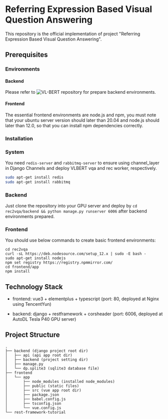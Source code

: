 # Referring Expression Based Visual Question Answering

This repository is the official implementation of project "Referring Expression Based Visual Question Answering".

## Prerequisites

### Environments

#### Backend

Please refer to ![VL-BERT repository](https://github.com/jackroos/VL-BERT.git) for prepare backend environments.

#### Frontend

The essential frontend environments are node.js and npm, you must note that your ubuntu server version should later than 20.04 and node.js should later than 12.0, so that you can install npm dependencies correctly.

### Installation

### System

You need `redis-server` and `rabbitmq-server` to ensure using channel_layer in Django Channels and deploy VLBERT vqa and rec worker, respectively.

```sh
sudo apt-get install redis
sudo apt-get install rabbitmq
```

### Backend

Just clone the repository into your GPU server and deploy by `cd rec2vqa/backend && python manage.py runserver 6006` after backend environments prepared.

### Frontend

You should use below commands to create basic frontend environments:

```
cd rec2vqa
curl -sL https://deb.nodesource.com/setup_12.x | sudo -E bash -
sudo apt-get install nodejs
npm set registry https://registry.npmmirror.com/
cd frontend/app
npm install
```

## Technology Stack

- frontend: vue3 + elementplus + typescript (port: 80, deployed at Nginx using TencentYun)

- backend: django + restframework + corsheader (port: 6006, deployed at AutoDL Tesla P40 GPU server)


## Project Structure

```
.
├── backend (django project root dir)
│   ├── api (api app root dir)
│   ├── backend (project setting dir)
│   ├── manage.py
│   └── dp.splite3 (sqlite3 database file)
├── frontend
│   └── app
│       ├── node_modules (installed node_modules)
│       ├── public (static files)
│       ├── src (vue app root dir)
│       ├── package.json
│       ├── babel.config.js
│       ├── tsconfig.json
│       └── vue.config.js
└── rest-framework-tutorial
```
